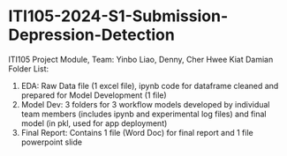 # ITI105-2024-S1-Submission-Depression-Detection
ITI105 Project Module, Team: Yinbo Liao, Denny, Cher Hwee Kiat Damian
Folder List:
1) EDA: Raw Data file (1 excel file), ipynb code for dataframe cleaned and prepared for Model Development (1 file)
2) Model Dev: 3 folders for 3 workflow models developed by individual team members (includes ipynb and experimental log files) and final model (in pkl, used for app deployment)
4) Final Report: Contains 1 file (Word Doc) for final report and 1 file powerpoint slide
